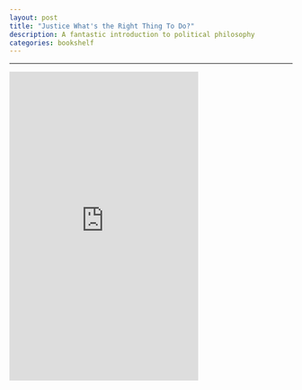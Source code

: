 ```yaml
---
layout: post
title: "Justice What's the Right Thing To Do?"
description: A fantastic introduction to political philosophy
categories: bookshelf
---
```


---

<iframe type="text/html" width="336" height="550" frameborder="0" allowfullscreen style="max-width:100%" src="https://read.amazon.in/kp/card?asin=B002RUA4XE&preview=inline&linkCode=kpe&ref_=cm_sw_r_kb_dp_xAVSEbN4P2TS9" ></iframe>